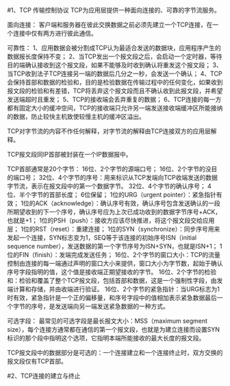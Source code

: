 #1、TCP 传输控制协议
TCP为应用层提供一种面向连接的、可靠的字节流服务。

面向连接：
客户端和服务器在彼此交换数据之前必须先建立一个TCP连接，在一个连接中仅有两方进行彼此通信。

可靠性：
1、应用数据会被分割成TCP认为最适合发送的数据块，应用程序产生的数据报长度保持不变；
2、当TCP发出一个报文段之后，会启动一个定时器，等待目的端确认接收到这个报文段，如果不能够及时收到确认将重发这个报文段；
3、当TCP收到法子TCP连接另一端的数据后几分之一秒，会发送一个确认；
4、TCP会保持首部和数据的检验和，目的是检验数据在传输过程中的任何变化，如果收到报文段的检验和有差错，TCP将丢弃这个报文段而且不确认收到此报文段，并希望发送端超时且重发；
5、TCP的接收端会丢弃重复的数据；
6、TCP连接的每一方都有固定大小的缓冲空间，TCP的接收端只允许另一端发送接收端缓冲区所能接纳的数据，防止较快主机致使较慢主机的缓冲区溢出。


TCP对字节流的内容不作任何解释，对字节流的解释由TCP连接双方的应用层解释。

TCP报文段同IP首部被封装在一个IP数据报中。

TCP首部通常是20个字节：
16位、2个字节的源端口号；
16位、2个字节的没目的端口号；
32位、4个字节的序号：用来标识从TCP发端向TCP收端发送的数据字节流，表示在报文段中的第一个数据字节。
32位、4个字节的确认序号；
4位、半个字节的首部长度；
6位保留；
1位的URG（urgent pointer）：紧急指针有效；
1位的ACK（acknowledge）：确认序号有效，确认序号包含发送确认的一段所期望收到的下一个序号，确认序号应为上次已成功收到的数据字节序号+ACK，也就是+1；
1位的PSH（push）：接收方应该尽快推进，将这个报文段交给应用层；
1位的RST（reset）：重建连接；
1位的SYN（synchronize）：同步序号用来发起一个连接，SYN标志变为1，SEQ等于该连接的初始序号ISN（initial sequence number），发送数据的第一个字节序号为ISN+SYN，也就是ISN+1；
1位的FIN（finish）：发端完成发送任务；
16位、2个字节的窗口大小：TCP的流量控制由连接的每一端通过声明的窗口大小来提供，窗口大小为字节数，起始于确认序号字段指明的值，这个值是接收端正期望接收的字节。
16位、2个字节的检验和：检验和覆盖了整个TCP报文段，包括首部和数据，这是一个强制性字段，由发端计算和存储，并由收端进行验证。
16位、2个字节的紧急指针：当URG标志为1时有效，紧急指针是一个正的偏移量，和序号字段中的值相加表示紧急数据最后一个字节的序号，是发送端向另一端发送紧急数据的一种方式。

可选字段：
最常见的可选字段是最长报文大小：MSS（maximum segment size），每个连接方通常都在通信的第一个报文段，也就是为建立连接而设置SYN标识的那个段中指明这个选项，它指明本端所能接收的最大长度的报文段。

TCP报文段中的数据部分是可选的：一个连接建立和一个连接终止时，双方交换的报文段仅有TCP首部。



#2、TCP连接的建立与终止

